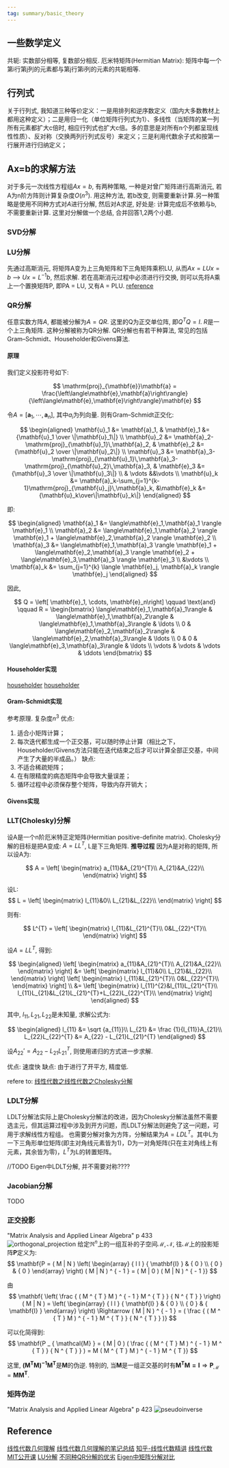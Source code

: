 ```yaml
---
tag: summary/basic_theory
---
```

## 一些数学定义
共轭: 实数部分相等, 复数部分相反.
厄米特矩阵(Hermitian Matrix): 矩阵中每一个第i行第j列的元素都与第j行第i列的元素的共轭相等.

## 行列式
关于行列式, 我知道三种等价定义：一是用排列和逆序数定义（国内大多数教材上都用这种定义）；二是用归一化（单位矩阵行列式为1）、多线性（当矩阵的某一列所有元素都扩大c倍时, 相应行列式也扩大c倍。多的意思是对所有n个列都呈现线性性质）、反对称（交换两列行列式反号）来定义；三是利用代数余子式和按第一行展开进行归纳定义；

## Ax=b的求解方法
对于多元一次线性方程组$Ax=b$, 有两种策略, 一种是对曾广矩阵进行高斯消元, 若A为n阶方阵则计算复杂度$O(n^3)$. 用这种方法, 若b改变, 则需要重新计算.另一种策略是使用不同种方式对$A$进行分解, 然后对A求逆, 好处是: 计算完成后不依赖与b, 不需要重新计算. 这里对分解做一个总结, 合并回答1,2两个小题.

### SVD分解

### LU分解
先通过高斯消元, 将矩阵A变为上三角矩阵和下三角矩阵乘积LU, 从而$Ax = LUx = b$ --> $Ux = L^{-1}b$, 然后求解. 若在高斯消元过程中必须进行行交换, 则可以先将A乘上一个置换矩阵P, 即PA = LU, 又有A = PLU.
[reference](https://www.cnblogs.com/bigmonkey/p/9555710.html)

### QR分解
任意实数方阵$A$, 都能被分解为$A=QR$. 这里的Q为正交单位阵, 即$Q^TQ=I$. $R$是一个上三角矩阵. 这种分解被称为QR分解. QR分解也有若干种算法, 常见的包括Gram–Schmidt、Householder和Givens算法.

#### 原理
我们定义投影符号如下:

$$
\mathrm{proj}_{\mathbf{e}}\mathbf{a}
= \frac{\left\langle\mathbf{e},\mathbf{a}\right\rangle}{\left\langle\mathbf{e},\mathbf{e}\right\rangle}\mathbf{e}
$$

令$A=[\mathbf{a}_1, \cdots, \mathbf{a}_n]$, 其中$a_i$为列向量. 则有Gram–Schmidt正交化:

$$
\begin{aligned}
 \mathbf{u}_1 &= \mathbf{a}_1,
  & \mathbf{e}_1 &= {\mathbf{u}_1 \over \|\mathbf{u}_1\|} \\
 \mathbf{u}_2 &= \mathbf{a}_2-\mathrm{proj}_{\mathbf{u}_1}\,\mathbf{a}_2,
  & \mathbf{e}_2 &= {\mathbf{u}_2 \over \|\mathbf{u}_2\|} \\
 \mathbf{u}_3 &= \mathbf{a}_3-\mathrm{proj}_{\mathbf{u}_1}\,\mathbf{a}_3-\mathrm{proj}_{\mathbf{u}_2}\,\mathbf{a}_3,
  & \mathbf{e}_3 &= {\mathbf{u}_3 \over \|\mathbf{u}_3\|} \\
 & \vdots &&\vdots \\
 \mathbf{u}_k &= \mathbf{a}_k-\sum_{j=1}^{k-1}\mathrm{proj}_{\mathbf{u}_j}\,\mathbf{a}_k,
  &\mathbf{e}_k &= {\mathbf{u}_k\over\|\mathbf{u}_k\|}
\end{aligned}
$$

即:

$$
\begin{aligned}
 \mathbf{a}_1 &= \langle\mathbf{e}_1,\mathbf{a}_1 \rangle \mathbf{e}_1  \\
 \mathbf{a}_2 &= \langle\mathbf{e}_1,\mathbf{a}_2 \rangle \mathbf{e}_1 + \langle\mathbf{e}_2,\mathbf{a}_2 \rangle \mathbf{e}_2 \\
 \mathbf{a}_3 &= \langle\mathbf{e}_1,\mathbf{a}_3 \rangle \mathbf{e}_1 + \langle\mathbf{e}_2,\mathbf{a}_3 \rangle \mathbf{e}_2 + \langle\mathbf{e}_3,\mathbf{a}_3 \rangle \mathbf{e}_3 \\
 &\vdots \\
 \mathbf{a}_k &= \sum_{j=1}^{k} \langle \mathbf{e}_j, \mathbf{a}_k \rangle \mathbf{e}_j
\end{aligned}
$$

因此,

$$
Q = \left[ \mathbf{e}_1, \cdots, \mathbf{e}_n\right] \qquad \text{and} \qquad R = \begin{bmatrix}
\langle\mathbf{e}_1,\mathbf{a}_1\rangle & \langle\mathbf{e}_1,\mathbf{a}_2\rangle &  \langle\mathbf{e}_1,\mathbf{a}_3\rangle  & \ldots \\
0 & \langle\mathbf{e}_2,\mathbf{a}_2\rangle &  \langle\mathbf{e}_2,\mathbf{a}_3\rangle  & \ldots \\
0 & 0 & \langle\mathbf{e}_3,\mathbf{a}_3\rangle & \ldots \\
\vdots & \vdots & \vdots & \ddots \end{bmatrix}
$$

#### Householder实现
[householder](https://rpubs.com/aaronsc32/qr-decomposition-householder)
[householder](https://blog.csdn.net/hzh_0000/article/details/78655725)

#### Gram-Schmidt实现
参考原理. 复杂度$n^3$
优点:
1. 适合小矩阵计算；
2. 每次迭代都生成一个正交基，可以随时停止计算（相比之下，Householder/Givens方法只能在迭代结束之后才可以计算全部正交基，中间产生了大量的半成品。）
缺点:
1. 不适合稀疏矩阵；
2. 在有限精度的病态矩阵中会导致大量误差；
3. 循环过程中必须保存整个矩阵，导致内存开销大；


#### Givens实现

### LLT(Cholesky)分解
设A是一个n阶厄米特正定矩阵(Hermitian positive-definite matrix).
Cholesky分解的目标是把A变成: $A = LL^T$, L是下三角矩阵.
__推导过程__
因为A是对称的矩阵, 所以设A为:

$$
A =  \left[ \begin{matrix} a_{11}&A_{21}^{T}\\ A_{21}&A_{22}\\ \end{matrix} \right]
$$

设L:
$$
L =  \left[ \begin{matrix} l_{11}&0\\ L_{21}&L_{22}\\ \end{matrix} \right]
$$

则有:

$$
L^{T} =  \left[ \begin{matrix} l_{11}&L_{21}^{T}\\ 0&L_{22}^{T}\\ \end{matrix} \right]
$$

设$A = LL^T$, 得到:

$$
\begin{aligned}
\left[ \begin{matrix} a_{11}&A_{21}^{T}\\ A_{21}&A_{22}\\ \end{matrix} \right] &=  \left[ \begin{matrix} l_{11}&0\\ L_{21}&L_{22}\\ \end{matrix} \right] \left[ \begin{matrix} l_{11}&L_{21}^{T}\\ 0&L_{22}^{T}\\ \end{matrix} \right] \\
 &=  \left[ \begin{matrix} l_{11}^{2}&l_{11}L_{21}^{T}\\ l_{11}L_{21}&L_{21}L_{21}^{T}+L_{22}L_{22}^{T}\\ \end{matrix} \right]
\end{aligned}
$$

其中, $l_{11},L_{21},L_{22}$是未知量, 求解公式为:

$$
\begin{aligned}
l_{11} &= \sqrt {a_{11}}\\
L_{21} &= \frac {1}{l_{11}}A_{21}\\
L_{22}L_{22}^{T} &=  A_{22} - L_{21}L_{21}^{T}
\end{aligned}
$$

设$A_{22}' = A_{22} - L_{21}L_{21}^{T}$, 则使用递归的方式进一步求解.

优点: 速度快
缺点: 由于进行了开平方, 精度低.

refere to: [线性代数之线性代数之Cholesky分解](https://www.qiujiawei.com/linear-algebra-11/)

### LDLT分解
LDLT分解法实际上是Cholesky分解法的改进，因为Cholesky分解法虽然不需要选主元，但其运算过程中涉及到开方问题，而LDLT分解法则避免了这一问题，可用于求解线性方程组。 也需要分解对象为方阵，分解结果为$A=LDL^T$。其中L为一下三角形单位矩阵(即主对角线元素皆为1)，D为一对角矩阵(只在主对角线上有元素，其余皆为零)，$L^T$为L的转置矩阵。

//TODO Eigen中LDLT分解, 并不需要对称????

### Jacobian分解
TODO 

### 正交投影
"Matrix Analysis and Applied Linear Algebra" p 433
![orthogonal_projection](rc/orthogonal_projection.png)
给定$\mathfrak{R}^n$上的一组互补的子空间$\mathcal{M, N}$, 往$\mathcal{M}$上的投影矩阵$\mathbf{P}$定义为:
$$
\mathbf{P = ( M | N ) \left( \begin{array} { l l } { \mathbf{I} } & { 0 } \\ { 0 } & { 0 } \end{array} \right) ( M | N ) ^ { - 1 } = ( M | 0 ) ( M | N ) ^ { - 1 }}
$$

由
$$
\mathbf{
\left( \frac { ( M ^ { T } M ) ^ { - 1 } M ^ { T } } { N ^ { T } } \right) ( M | N ) = \left( \begin{array} { l l } { \mathbf{I} } & { 0 } \\ { 0 } & { \mathbf{I} } \end{array} \right) \Rightarrow ( M | N ) ^ { - 1 } = ( \frac { ( M ^ { T } M ) ^ { - 1 } M ^ { T } } { N ^ { T } } )}
$$

可以化简得到:
$$
\mathbf{P _ { \mathcal{M} } = ( M | 0 ) ( \frac { ( M ^ { T } M ) ^ { - 1 } M ^ { T } } { N ^ { T } } ) = M ( M ^ { T } M ) ^ { - 1 } M ^ { T }}
$$

这里, $\mathbf{( M ^ { T } M ) ^ { - 1 } M ^ { T }}$是$\mathbf{M}$的伪逆. 特别的, 当$\mathbf{M}$是一组正交基的时有$\mathbf{M^TM=I} \Rightarrow \mathbf{P}_\mathcal{M} = \mathbf{MM^T}$.

### 矩阵伪逆
"Matrix Analysis and Applied Linear Algebra" p 423
![pseudoinverse](rc/pseudoinverse.png)

## Reference
[线性代数几何理解](https://www.bilibili.com/video/av6731067/?p=2)
[线性代数几何理解的笔记总结](https://charlesliuyx.github.io/2017/10/06/【直观详解】线性代数的本质/)
[知乎-线性代数精讲](https://www.zhihu.com/lives/840892402460954624)
[线性代数MIT公开课](http://open.163.com/special/opencourse/daishu.html)
[LU分解](https://www.cnblogs.com/bigmonkey/p/9555710.html)
[不同种QR分解的优劣](https://www.zhihu.com/question/23905796)
[Eigen中矩阵分解对比](http://zhaoxuhui.top/blog/2019/08/22/eigen-note-2.html)